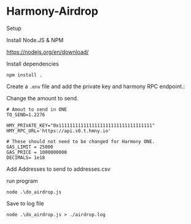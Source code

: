# Harmony-Airdrop

Setup

Install Node.JS & NPM

https://nodejs.org/en/download/


Install dependencies

```
npm install .
```

Create a `.env` file and add the private key and harmony RPC endpoint.:

Change the amount to send.

```
# Amout to send in ONE
TO_SEND=1.2276

HMY_PRIVATE_KEY="0x1111111111111111111111111111111111"
HMY_RPC_URL='https://api.s0.t.hmny.io'

# These should not need to be changed for Harmony ONE.
GAS_LIMIT = 25000
GAS_PRICE = 1000000000
DECIMALS= 1e18
```

Add Addresses to send to addresses.csv

run program

```
node .\do_airdrop.js
```

Save to log file 
```
node .\do_airdrop.js > ./airdrop.log
```
